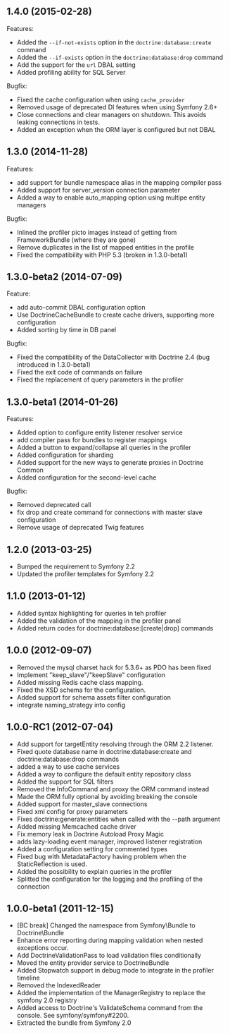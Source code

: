 ## 1.4.0 (2015-02-28)

Features:

* Added the ``--if-not-exists`` option in the ``doctrine:database:create`` command
* Added the ``--if-exists`` option in  the ``doctrine:database:drop`` command
* Add the support for the ``url`` DBAL setting
* Added profiling ability for SQL Server

Bugfix:

* Fixed the cache configuration when using ``cache_provider``
* Removed usage of deprecated DI features when using Symfony 2.6+
* Close connections and clear managers on shutdown. This avoids leaking connections in tests.
* Added an exception when the ORM layer is configured but not DBAL

## 1.3.0 (2014-11-28)

Features:

* add support for bundle namespace alias in the mapping compiler pass
* Added support for server_version connection parameter
* Added a way to enable auto_mapping option using multipe entity managers

Bugfix:

* Inlined the profiler picto images instead of getting from FrameworkBundle (where they are gone)
* Remove duplicates in the list of mapped entities in the profile
* Fixed the compatibility with PHP 5.3 (broken in 1.3.0-beta1)

## 1.3.0-beta2 (2014-07-09)

Feature:

* add auto-commit DBAL configuration option
* Use DoctrineCacheBundle to create cache drivers, supporting more configuration
* Added sorting by time in DB panel

Bugfix:

* Fixed the compatibility of the DataCollector with Doctrine 2.4 (bug introduced in 1.3.0-beta1)
* Fixed the exit code of commands on failure
* Fixed the replacement of query parameters in the profiler

## 1.3.0-beta1 (2014-01-26)

Features:

* Added option to configure entity listener resolver service
* add compiler pass for bundles to register mappings
* Added a button to expand/collapse all queries in the profiler
* Added configuration for sharding
* Added support for the new ways to generate proxies in Doctrine Common
* Added configuration for the second-level cache

Bugfix:

* Removed deprecated call
* fix drop and create command for connections with master slave configuration
* Remove usage of deprecated Twig features

## 1.2.0 (2013-03-25)

 * Bumped the requirement to Symfony 2.2
 * Updated the profiler templates for Symfony 2.2

## 1.1.0 (2013-01-12)

 * Added syntax highlighting for queries in teh profiler
 * Added the validation of the mapping in the profiler panel
 * Added return codes for doctrine:database:[create|drop] commands

## 1.0.0 (2012-09-07)

 * Removed the mysql charset hack for 5.3.6+ as PDO has been fixed
 * Implement "keep_slave"/"keepSlave" configuration
 * Added missing Redis cache class mapping.
 * Fixed the XSD schema for the configuration.
 * Added support for schema assets filter configuration
 * integrate naming_strategy into config

## 1.0.0-RC1 (2012-07-04)

 * Add support for targetEntity resolving through the ORM 2.2 listener.
 * Fixed quote database name in doctrine:database:create and doctrine:database:drop commands
 * added a way to use cache services
 * Added a way to configure the default entity repository class
 * Added the support for SQL filters
 * Removed the InfoCommand and proxy the ORM command instead
 * Made the ORM fully optional by avoiding breaking the console
 * Added support for master_slave connections
 * Fixed xml config for proxy parameters
 * Fixes doctrine:generate:entities when called with the --path argument
 * Added missing Memcached cache driver
 * Fix memory leak in Doctrine Autoload Proxy Magic
 * adds lazy-loading event manager, improved listener registration
 * Added a configuration setting for commented types
 * Fixed bug with MetadataFactory having problem when the StaticReflection is used.
 * Added the possibility to explain queries in the profiler
 * Splitted the configuration for the logging and the profiling of the connection

## 1.0.0-beta1 (2011-12-15)

 * [BC break] Changed the namespace from Symfony\Bundle to Doctrine\Bundle
 * Enhance error reporting during mapping validation when nested exceptions occur.
 * Add DoctrineValidationPass to load validation files conditionally
 * Moved the entity provider service to DoctrineBundle
 * Added Stopwatch support in debug mode to integrate in the profiler timeline
 * Removed the IndexedReader
 * Added the implementation of the ManagerRegistry to replace the symfony 2.0 registry
 * Added access to Doctrine's ValidateSchema command from the console. See symfony/symfony#2200.
 * Extracted the bundle from Symfony 2.0
